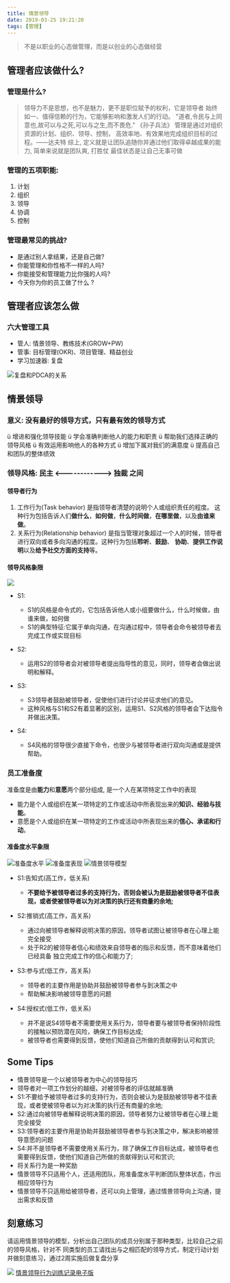 ```yaml
---
title: 情景领导
date: 2019-03-25 19:21:20
tags: [管理]
---
```


> 不是以职业的心态做管理，而是以创业的心态做经营

## 管理者应该做什么?

### 管理是什么?

> 领导力不是思想，也不是魅力，更不是职位赋予的权利，它是领导者
>  始终如一、值得信赖的行为，它能够影响和激发人们的行动。
> "道者,令民与上同意也,故可以与之死,可以与之生,而不畏危." 《孙子兵法》
> 管理是通过对组织资源的计划、组织、领导、控制，
> 高效率地、有效果地完成组织目标的过程。——达夫特
> 综上, 定义就是让团队追随你并通过他们取得卓越成果的能力, 简单来说就是团队爽, 打胜仗
> 最佳状态是让自己无事可做


### 管理的五项职能:

1. 计划
2. 组织
3. 领导
4. 协调
5. 控制

### 管理最常见的挑战?

* 是通过别人拿结果，还是自己做?
* 你能管理和你性格不一样的人吗?
* 你能接受和管理能力比你强的人吗?
* 今天你为你的员工做了什么 ?


## 管理者应该怎么做

### 六大管理工具

* 管人: 情景领导、教练技术(GROW+PW) 
* 管事: 目标管理(OKR)、项目管理、精益创业
* 学习加速器: 复盘

![复盘和PDCA的关系](复盘和PDCA的关系.png)


## 情景领导

### 意义: 没有最好的领导方式，只有最有效的领导方式

ü 增进和强化领导技能
ü 学会准确判断他人的能力和职责 
ü 帮助我们选择正确的领导风格 
ü 有效运用影响他人的各种方式 
ü 增加下属对我们的满意度
ü 提高自己和团队的整体绩效


### 领导风格: 民主 <------------> 独裁  之间

#### 领导者行为

1. 工作行为(Task behavior) 
    是指领导者清楚的说明个人或组织责任的程度。
    这种行为包括告诉人们**做什么**，**如何做**，**什么时间做**，**在哪里做**，以及**由谁来做**。
2. 关系行为(Relationship behavior) 
    是指当管理对象超过一个人的时候，领导者进行双向或者多向沟通的程度。这种行为包括**聆听**、**鼓励**、 **协助**、**提供工作说明**以及**给予社交方面的支持**等。

#### 领导风格象限

![](领导者行为.png)

- S1:
    * S1的风格是命令式的，它包括告诉他人或小组要做什么，什么时候做，由谁来做，如何做
    * S1的典型特征:它属于单向沟通，在沟通过程中，领导者会命令被领导者去完成工作或实现目标

- S2:
    - 运用S2的领导者会对被领导者提出指导性的意见，同时，领导者会做出说明和解释。

- S3:
    - S3领导者鼓励被领导者，促使他们进行讨论并征求他们的意见。
    - 这种风格与S1和S2有着显著的区别，运用S1、S2风格的领导者会下达指令并做出决策。

- S4:
    - S4风格的领导很少直接下命令，也很少与被领导者进行双向沟通或是提供帮助。

### 员工准备度

准备度是由**能力**和**意愿**两个部分组成, 是一个人在某项特定工作中的表现

- 能力是个人或组织在某一项特定的工作或活动中所表现出来的**知识、经验与技能**。 
- 意愿是个人或组织在某一项特定的工作或活动中所表现出来的**信心、承诺和行动**。

#### 准备度水平象限

![准备度水平](准备度水平.png)
![准备度表现](准备度表现.png)
![情景领导模型](情景领导模型.png)

- S1:告知式(高工作，低关系)
    - **不要给予被领导者过多的支持行为，否则会被认为是鼓励被领导者不佳表现，或者使被领导者以为对决策的执行还有商量的余地;**


- S2:推销式(高工作，高关系)
    - 通过向被领导者解释说明决策的原因，领导者试图让被领导者在心理上能完全接受
    - 处于R2的被领导者信心和绩效来自领导者的指示和反馈，而不意味着他们已经具备 独立完成工作的信心和能力了;

    
- S3:参与式(低工作，高关系)

    - 领导者的主要作用是协助并鼓励被领导者参与到决策之中
    - 帮助解决影响被领导意愿的问题

- S4:授权式(低工作，低关系)

    - 并不是说S4领导者不需要使用关系行为，领导者要与被领导者保持阶段性的接触以预防潜在风险，确保工作目标达成; 
    - 被领导者也需要得到反馈，使他们知道自己所做的贡献得到认可和赏识;

## Some Tips

* 情景领导是一个以被领导者为中心的领导技巧
* 领导者对一项工作划分的越细，对被领导者的评估就越准确
* S1:不要给予被领导者过多的支持行为，否则会被认为是鼓励被领导者不佳表现，或者使被领导者以为对决策的执行还有商量的余地;
* S2:通过向被领导者解释说明决策的原因，领导者努力让被领导者在心理上能完全接受
* S3:领导者的主要作用是协助并鼓励被领导者参与到决策之中，解决影响被领导意愿的问题
* S4:并不是领导者不需要使用关系行为，除了确保工作目标达成，被领导者也需要得到反馈，使他们知道自己所做的贡献得到认可和赏识;
* 将关系行为是一种奖励
* 情景领导不只适用个人，还适用团队，用准备度水平判断团队整体状态，作出相应领导行为 
* 情景领导不只适用给被领导者，还可以向上管理，通过情景领导向上沟通，提出需求和反馈

## 刻意练习

请运用情景领导的模型，分析出自己团队的成员分别属于那种类型，比较自己之前的领导风格，针对不 同类型的员工请找出与之相匹配的领导方式，制定行动计划并做刻意练习，通过2周实施后做复盘分享

![](情景领导行为训练记录.png)
[情景领导行为训练记录电子版](https://docs.qq.com/sheet/DWFp0VFBrVGdmdkF1?opendocxfrom=admin&tab=BB08J2)